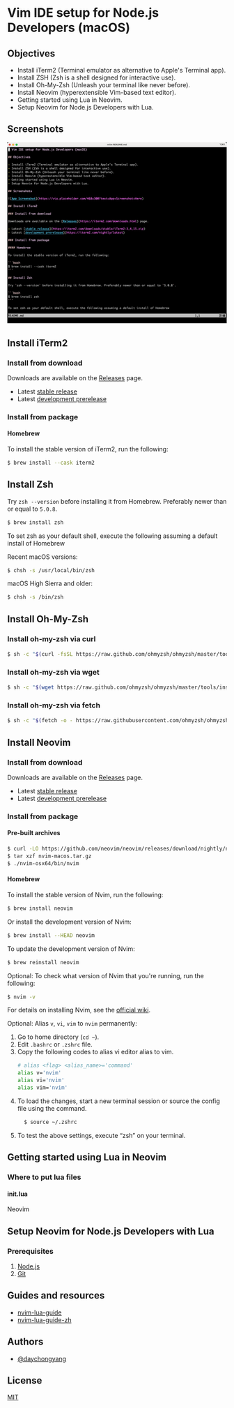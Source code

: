 # Vim IDE setup for Node.js Developers (macOS)

## Objectives

- Install iTerm2 (Terminal emulator as alternative to Apple's Terminal app).
- Install ZSH (Zsh is a shell designed for interactive use).
- Install Oh-My-Zsh (Unleash your terminal like never before).
- Install Neovim (hyperextensible Vim-based text editor).
- Getting started using Lua in Neovim.
- Setup Neovim for Node.js Developers with Lua.

## Screenshots

![Screenshot](./screenshot.png)

## Install iTerm2

### Install from download

Downloads are available on the [Releases](https://iterm2.com/downloads.html) page.

- Latest [stable release](https://iterm2.com/downloads/stable/iTerm2-3_4_15.zip)
- Latest [development prerelease](https://iterm2.com/nightly/latest)

### Install from package

#### Homebrew

To install the stable version of iTerm2, run the following:

```bash
$ brew install --cask iterm2
```

## Install Zsh

Try `zsh --version` before installing it from Homebrew. Preferably newer than or equal to `5.0.8`.

```bash
$ brew install zsh
```

To set zsh as your default shell, execute the following assuming a default install of Homebrew

Recent macOS versions:

```bash
$ chsh -s /usr/local/bin/zsh
```

macOS High Sierra and older:

```bash
$ chsh -s /bin/zsh
```

## Install Oh-My-Zsh

### Install oh-my-zsh via curl

```bash
$ sh -c "$(curl -fsSL https://raw.github.com/ohmyzsh/ohmyzsh/master/tools/install.sh)"
```

### Install oh-my-zsh via wget

```bash
$ sh -c "$(wget https://raw.github.com/ohmyzsh/ohmyzsh/master/tools/install.sh -O -)"
```

### Install oh-my-zsh via fetch

```bash
$ sh -c "$(fetch -o - https://raw.githubusercontent.com/ohmyzsh/ohmyzsh/master/tools/install.sh)"
```

## Install Neovim

### Install from download

Downloads are available on the [Releases](https://github.com/neovim/neovim/releases) page.

- Latest [stable release](https://github.com/neovim/neovim/releases/tag/v0.7.0)
- Latest [development prerelease](https://github.com/neovim/neovim/releases/nightly)

### Install from package

#### Pre-built archives

```bash
$ curl -LO https://github.com/neovim/neovim/releases/download/nightly/nvim-macos.tar.gz
$ tar xzf nvim-macos.tar.gz
$ ./nvim-osx64/bin/nvim
```

#### Homebrew

To install the stable version of Nvim, run the following:

```bash
$ brew install neovim
```

Or install the development version of Nvim:

```bash
$ brew install --HEAD neovim
```

To update the development version of Nvim:

```bash
$ brew reinstall neovim
```

Optional: To check what version of Nvim that you're running, run the following:

```bash
$ nvim -v
```

For details on installing Nvim, see the [official wiki](https://github.com/neovim/neovim/wiki/Installing-Neovim).

Optional: Alias `v`, `vi`, `vim` to `nvim` permanently:

1.  Go to home directory (`cd ~`).
2.  Edit `.bashrc` or `.zshrc` file.
3.  Copy the following codes to alias vi editor alias to vim.
    ```bash
    # alias <flag> <alias_name>='command'
    alias v='nvim'
    alias vi='nvim'
    alias vim='nvim'
    ```
4.  To load the changes, start a new terminal session or source the config file using the command.
    ```bash
      $ source ~/.zshrc
    ```
5.  To test the above settings, execute “zsh” on your terminal.

## Getting started using Lua in Neovim

### Where to put lua files

#### init.lua

Neovim

## Setup Neovim for Node.js Developers with Lua

### Prerequisites

1. [Node.js](https://nodejs.org/zh-cn/)
2. [Git](https://git-scm.com/book/zh/v2)

## Guides and resources

- [nvim-lua-guide](https://github.com/nanotee/nvim-lua-guide)
- [nvim-lua-guide-zh](https://github.com/glepnir/nvim-lua-guide-zh)

## Authors

- [@daychongyang](https://www.github.com/daychongyang)

## License

[MIT](https://choosealicense.com/licenses/mit/)
